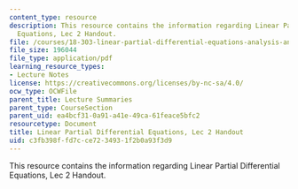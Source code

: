 ```yaml
---
content_type: resource
description: This resource contains the information regarding Linear Partial Differential
  Equations, Lec 2 Handout.
file: /courses/18-303-linear-partial-differential-equations-analysis-and-numerics-fall-2014/c3fb398ffd7cce7234931f2b0a93f3d9_MIT18_303F14_sines.pdf
file_size: 196044
file_type: application/pdf
learning_resource_types:
- Lecture Notes
license: https://creativecommons.org/licenses/by-nc-sa/4.0/
ocw_type: OCWFile
parent_title: Lecture Summaries
parent_type: CourseSection
parent_uid: ea4bcf31-0a91-a41e-49ca-61feace5bfc2
resourcetype: Document
title: Linear Partial Differential Equations, Lec 2 Handout
uid: c3fb398f-fd7c-ce72-3493-1f2b0a93f3d9
---
```

This resource contains the information regarding Linear Partial Differential Equations, Lec 2 Handout.